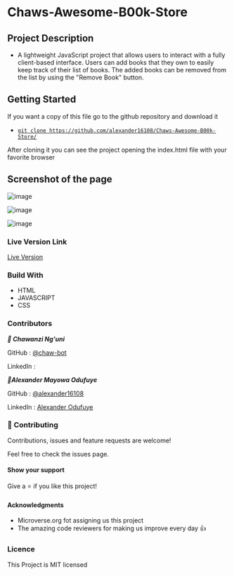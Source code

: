 # Chaws-Awesome-B00k-Store

## Project Description
- A lightweight JavaScript project that allows users to interact with a fully client-based interface. Users can add books that they own to easily keep track of their list of books. The added books can be removed from the list by using the "Remove Book" button.


## Getting Started
If you want a copy of this file go to the github repository and download it

- [`git clone https://github.com/alexander16108/Chaws-Awesome-B00k-Store/`](https://github.com/alexander16108/Chaws-Awesome-B00k-Store.git)

After cloning it you can see the project opening the index.html file with your favorite browser 


## Screenshot of the page
![image](https://user-images.githubusercontent.com/60612329/133636832-a7a2dd49-211a-4ddf-b969-5eeb47301b7b.png)

![image](https://user-images.githubusercontent.com/60612329/133636886-02d64847-66b6-4be2-b7e4-0e3f690dd790.png)

![image](https://user-images.githubusercontent.com/60612329/133636934-655db769-69db-4fbb-a08b-d33b3edb67be.png)



### Live Version Link

 [Live Version](https://alexander16108.github.io/Chaws-Awesome-B00k-Store/)


### Build With
 - HTML
 - JAVASCRIPT
 - CSS



### Contributors

***👤 Chawanzi Ng'uni***

 GitHub : [@chaw-bot](https://github.com/chaw-bot)
 
 LinkedIn : []()

***👤Alexander Mayowa Odufuye***

 GitHub : [@alexander16108](https://github.com/alexander16108)
 
 LinkedIn : [Alexander Odufuye]()

### 🤝 Contributing
Contributions, issues and feature requests are welcome!

Feel free to check the issues page.

#### Show your support
Give a ⭐️ if you like this project!

#### Acknowledgments
- Microverse.org fot assigning us this project
- The amazing code reviewers for making us improve every day :thumbsup:

### Licence 

This Project is MIT licensed
